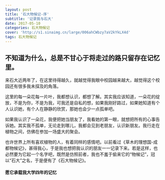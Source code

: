 ```yaml
---
layout: post
title: '石大物候记-序'
subtitle: '记录我与石大'
date: 2017-05-10
categories: 石大物候记
cover: 'http://s1.sinaimg.cn/large/006ahCWbzy7aV2kYkLX4d'
tags: 石大物候记
---
```


不知道为什么，总是不甘心于将走过的路只留存在记忆里。
---


来石大近两年了，在这里待得越久，就越觉得我眼中校园越来越大，越觉得这个校园还有很多我未探及的角落。


这里的每一朵花每一片叶，我都想认识，都想了解。其实我应该知道，一朵花的绽放，不是为你，不是为我，可我还是自私的想，如果我刚好路过，如果她知道有个人认识她，有个人在静静的欣赏，那她也会少一点孤单吧。


如果我认识了一朵花，我便把她当朋友了，我看她的第一眼，就想把所有的心事告诉她。其实我不孤单，无论走到哪儿，我都会见到老朋友，认识新朋友。我行走在植物之间，仿佛在参加一场盛大的聚会。


也许世界上所有喜欢植物的人，有着同样的感情吧。以前看过《草木的理想国-成都物候记》，甚得我心，于是我也想把我认识的朋友一一记录下来。若是这样，也必然要为它起一个名字吧，既然是仿照前者，我也不羞于偷来它的“物候记”，冠以“石大”之名，于是便有了《石大物候记》。


#### 愿它承载我大学四年的记忆 